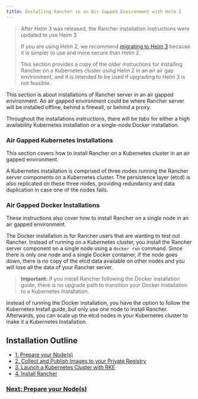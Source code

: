 ```yaml
---
title: Installing Rancher in an Air Gapped Environment with Helm 2
---
```


> After Helm 3 was released, the Rancher installation instructions were updated to use Helm 3.
>
> If you are using Helm 2, we recommend [migrating to Helm 3](https://helm.sh/blog/migrate-from-helm-v2-to-helm-v3/) because it is simpler to use and more secure than Helm 2.
>
> This section provides a copy of the older instructions for installing Rancher on a Kubernetes cluster using Helm 2 in an air air gap environment, and it is intended to be used if upgrading to Helm 3 is not feasible.

This section is about installations of Rancher server in an air gapped environment. An air gapped environment could be where Rancher server will be installed offline, behind a firewall, or behind a proxy.

Throughout the installations instructions, there will be _tabs_ for either a high availability Kubernetes installation or a single-node Docker installation.

### Air Gapped Kubernetes Installations

This section covers how to install Rancher on a Kubernetes cluster in an air gapped environment.

A Kubernetes installation is comprised of three nodes running the Rancher server components on a Kubernetes cluster. The persistence layer (etcd) is also replicated on these three nodes, providing redundancy and data duplication in case one of the nodes fails.

### Air Gapped Docker Installations

These instructions also cover how to install Rancher on a single node in an air gapped environment.

The Docker installation is for Rancher users that are wanting to test out Rancher. Instead of running on a Kubernetes cluster, you install the Rancher server component on a single node using a `docker run` command. Since there is only one node and a single Docker container, if the node goes down, there is no copy of the etcd data available on other nodes and you will lose all the data of your Rancher server.

> **Important:** If you install Rancher following the Docker installation guide, there is no upgrade path to transition your Docker Installation to a Kubernetes Installation.

Instead of running the Docker installation, you have the option to follow the Kubernetes Install guide, but only use one node to install Rancher. Afterwards, you can scale up the etcd nodes in your Kubernetes cluster to make it a Kubernetes Installation.

## Installation Outline

- [1. Prepare your Node(s)](../../../other-installation-methods/air-gapped-helm-cli-install/infrastructure-private-registry.md)
- [2. Collect and Publish Images to your Private Registry](../../../other-installation-methods/air-gapped-helm-cli-install/publish-images.md)
- [3. Launch a Kubernetes Cluster with RKE](../../../other-installation-methods/air-gapped-helm-cli-install/install-kubernetes.md)
- [4. Install Rancher](../../../other-installation-methods/air-gapped-helm-cli-install/install-rancher-ha.md)

### [Next: Prepare your Node(s)](../../../other-installation-methods/air-gapped-helm-cli-install/infrastructure-private-registry.md)
